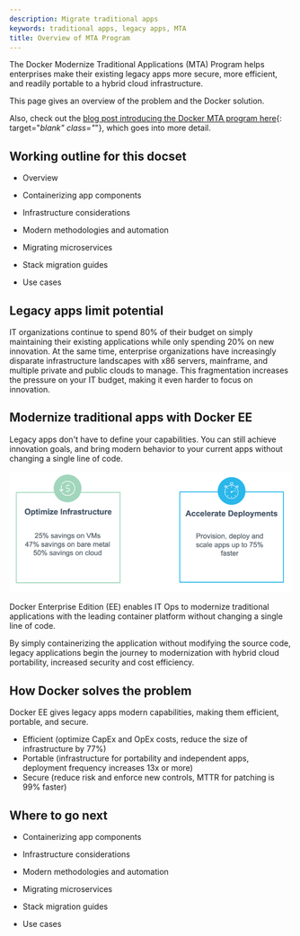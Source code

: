 ```yaml
---
description: Migrate traditional apps
keywords: traditional apps, legacy apps, MTA
title: Overview of MTA Program
---
```


The Docker Modernize Traditional Applications (MTA) Program helps enterprises
make their existing legacy apps more secure, more efficient, and readily
portable to a hybrid cloud infrastructure.

This page gives an overview of the problem and the Docker solution.

Also, check out the [blog post introducing the Docker MTA program
here](https://blog.docker.com/2017/04/modernizing-traditional-apps-with-docker/){:
target="_blank" class="_"}, which goes into more detail.

## Working outline for this docset

* Overview

* Containerizing app components

* Infrastructure considerations

* Modern methodologies and automation

* Migrating microservices

* Stack migration guides

* Use cases

## Legacy apps limit potential

IT organizations continue to spend 80% of their budget on simply maintaining
their existing applications while only spending 20% on new innovation. At the
same time, enterprise organizations have increasingly disparate infrastructure
landscapes with x86 servers, mainframe, and multiple private and public clouds
to manage. This fragmentation increases the pressure on your IT budget, making
it even harder to focus on innovation.

## Modernize traditional apps with Docker EE

Legacy apps don't have to define your capabilities. You can still achieve
innovation goals, and bring modern behavior to your current apps without
changing a single line of code.

![MTA time and cost savings](images/MTA.png)

Docker Enterprise Edition (EE) enables IT Ops to modernize traditional
applications with the leading container platform without changing a single line
of code.

By simply containerizing the application without modifying the source
code, legacy applications begin the journey to modernization with hybrid cloud
portability, increased security and cost efficiency.

## How Docker solves the problem

Docker EE gives legacy apps modern capabilities, making them efficient, portable, and secure.

- Efficient (optimize CapEx and OpEx costs, reduce the size of infrastructure by 77%)
- Portable (infrastructure for portability and independent apps, deployment frequency increases 13x or more)
- Secure (reduce risk and enforce new controls, MTTR for patching is 99% faster)

## Where to go next

* Containerizing app components

* Infrastructure considerations

* Modern methodologies and automation

* Migrating microservices

* Stack migration guides

* Use cases
